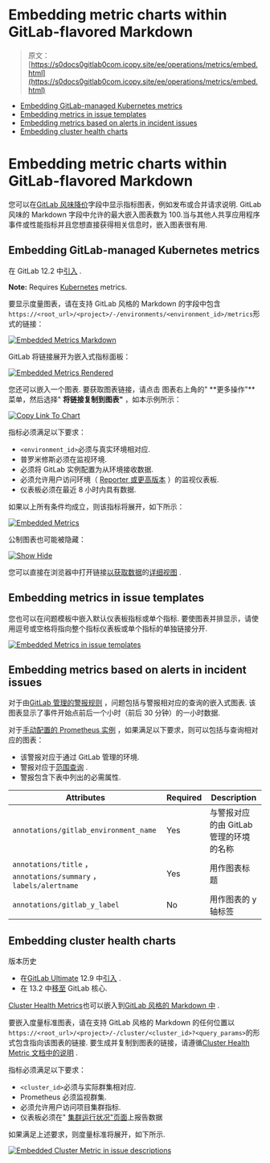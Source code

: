# Embedding metric charts within GitLab-flavored Markdown

> 原文：[https://s0docs0gitlab0com.icopy.site/ee/operations/metrics/embed.html](https://s0docs0gitlab0com.icopy.site/ee/operations/metrics/embed.html)

*   [Embedding GitLab-managed Kubernetes metrics](#embedding-gitlab-managed-kubernetes-metrics)
*   [Embedding metrics in issue templates](#embedding-metrics-in-issue-templates)
*   [Embedding metrics based on alerts in incident issues](#embedding-metrics-based-on-alerts-in-incident-issues)
*   [Embedding cluster health charts](#embedding-cluster-health-charts)

# Embedding metric charts within GitLab-flavored Markdown[](#embedding-metric-charts-within-gitlab-flavored-markdown "Permalink")

您可以在[GitLab 风味降价](../../user/markdown.html#gitlab-flavored-markdown-gfm)字段中显示指标图表，例如发布或合并请求说明. GitLab 风味的 Markdown 字段中允许的最大嵌入图表数为 100.当与其他人共享应用程序事件或性能指标并且您想直接获得相关信息时，嵌入图表很有用.

## Embedding GitLab-managed Kubernetes metrics[](#embedding-gitlab-managed-kubernetes-metrics "Permalink")

在 GitLab 12.2 中[引入](https://gitlab.com/gitlab-org/gitlab-foss/-/merge_requests/29691) .

**Note:** Requires [Kubernetes](../../user/project/integrations/prometheus_library/kubernetes.html) metrics.

要显示度量图表，请在支持 GitLab 风格的 Markdown 的字段中包含`https://<root_url>/<project>/-/environments/<environment_id>/metrics`形式的链接：

[![Embedded Metrics Markdown](img/8f07bae8fce74cd6b8276b7dd9e59c2e.png)](../../user/project/integrations/img/embedded_metrics_markdown_v12_8.png)

GitLab 将链接展开为嵌入式指标面板：

[![Embedded Metrics Rendered](img/276614fbc4ef7b7b9f7a445dffbc5691.png)](../../user/project/integrations/img/embedded_metrics_rendered_v12_8.png)

您还可以嵌入一个图表. 要获取图表链接，请点击 图表右上角的" **更多操作"**菜单，然后选择" **将链接复制到图表"** ，如本示例所示：

[![Copy Link To Chart](img/6f52527c138db466f7fba27994ad67f8.png)](../../user/project/integrations/img/copy_link_to_chart_v12_10.png)

指标必须满足以下要求：

*   `<environment_id>`必须与真实环境相对应.
*   普罗米修斯必须在监视环境.
*   必须将 GitLab 实例配置为从环境接收数据.
*   必须允许用户访问环境（ [Reporter 或更高版本](../../user/permissions.html) ）的监视仪表板.
*   仪表板必须在最近 8 小时内具有数据.

如果以上所有条件均成立，则该指标将展开，如下所示：

[![Embedded Metrics](img/0ff1ac0799b3b8867f4ebefa4e22d786.png)](../../user/project/integrations/img/view_embedded_metrics_v12_10.png)

公制图表也可能被隐藏：

[![Show Hide](img/cb4ff59b46134d4c61caedcf5a66a74f.png)](../../user/project/integrations/img/hide_embedded_metrics_v12_10.png)

您可以直接在浏览器中打开链接[以获取数据](dashboards/index.html#expand-panel)的[详细视图](dashboards/index.html#expand-panel) .

## Embedding metrics in issue templates[](#embedding-metrics-in-issue-templates "Permalink")

您也可以在问题模板中嵌入默认仪表板指标或单个指标. 要使图表并排显示，请使用逗号或空格将指向整个指标仪表板或单个指标的单独链接分开.

[![Embedded Metrics in issue templates](img/b51efc1bf28d2363ac0b4e95c4318fbe.png)](../../user/project/integrations/img/embed_metrics_issue_template.png)

## Embedding metrics based on alerts in incident issues[](#embedding-metrics-based-on-alerts-in-incident-issues "Permalink")

对于由[GitLab 管理的警报规则](alerts.html) ，问题包括与警报相对应的查询的嵌入式图表. 该图表显示了事件开始点前后一个小时（前后 30 分钟）的一小时数据.

对于[手动配置的 Prometheus 实例](../../user/project/integrations/prometheus.html#manual-configuration-of-prometheus) ，如果满足以下要求，则可以包括与查询相对应的图表：

*   该警报对应于通过 GitLab 管理的环境.
*   警报对应于[范围查询](https://s0prometheus0io.icopy.site/docs/prometheus/latest/querying/api/) .
*   警报包含下表中列出的必需属性.

| Attributes | Required | Description |
| --- | --- | --- |
| `annotations/gitlab_environment_name` | Yes | 与警报对应的由 GitLab 管理的环境的名称 |
| `annotations/title` ， `annotations/summary` ， `labels/alertname` | Yes | 用作图表标题 |
| `annotations/gitlab_y_label` | No | 用作图表的 y 轴标签 |

## Embedding cluster health charts[](#embedding-cluster-health-charts "Permalink")

版本历史

*   在[GitLab Ultimate](https://about.gitlab.com/pricing/) 12.9 中[引入](https://gitlab.com/gitlab-org/gitlab/-/issues/40997) .
*   在 13.2 中[移至](https://gitlab.com/gitlab-org/gitlab/-/issues/208224) GitLab 核心.

[Cluster Health Metrics](../../user/project/clusters/index.html#visualizing-cluster-health)也可以嵌入到[GitLab 风格的 Markdown 中](../../user/markdown.html) .

要嵌入度量标准图表，请在支持 GitLab 风格的 Markdown 的任何位置以`https://<root_url>/<project>/-/cluster/<cluster_id>?<query_params>`的形式包含指向该图表的链接. 要生成并复制到图表的链接，请遵循[Cluster Health Metric 文档中的说明](../../user/project/clusters/index.html#visualizing-cluster-health) .

指标必须满足以下要求：

*   `<cluster_id>`必须与实际群集相对应.
*   Prometheus 必须监视群集.
*   必须允许用户访问项目集群指标.
*   仪表板必须在" [集群运行状况"页面](../../user/project/clusters/index.html#visualizing-cluster-health)上报告数据

如果满足上述要求，则度量标准将展开，如下所示.

[![Embedded Cluster Metric in issue descriptions](img/f8c421bf7dd271d1aeee39c15aab183d.png)](../../user/project/integrations/img/prometheus_cluster_health_embed_v12_9.png)